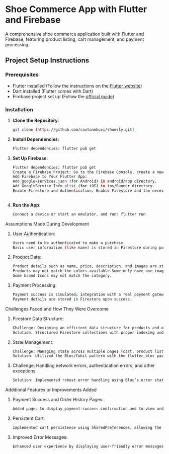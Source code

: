 # Shoe Commerce App with Flutter and Firebase

A comprehensive shoe commerce application built with Flutter and Firebase, featuring product listing, cart management, and payment processing.

## Project Setup Instructions

### Prerequisites

- Flutter installed (Follow the instructions on the [Flutter website](https://flutter.dev/docs/get-started/install))
- Dart installed (Flutter comes with Dart)
- Firebase project set up (Follow the [official guide](https://firebase.flutter.dev/docs/overview))

### Installation
1. **Clone the Repository**:
   ```bash
   git clone (https://github.com/caxtonmbuvi/shoesly.git)
   
2. **Install Dependencies**:
   ```bash
   Flutter dependencies: flutter pub get

3. **Set Up Firebase**:
   ```bash
   Flutter dependencies: flutter pub get
   Create a Firebase Project: Go to the Firebase Console, create a new project.
   Add Firebase to Your Flutter App:
   Add google-services.json (for Android) in android/app directory.
   Add GoogleService-Info.plist (for iOS) in ios/Runner directory.
   Enable Firestore and Authentication: Enable Firestore and the necessary authentication methods (Email/Password, Google, etc.).
  
4. **Run the App**:
   ```bash
   Connect a device or start an emulator, and run: flutter run


Assumptions Made During Development
1. User Authentication:
    ```bash
    Users need to be authenticated to make a purchase.
    Basic user information (like name) is stored in Firestore during purchase.

2. Product Data:
    ```bash
    Product details such as name, price, description, and images are stored in Firestore are not the real prices but place holders.
    Products may not match the colors available.Some only have one image.
    Some brand Icons may not match the category.

3. Payment Processing:
    ```bash
    Payment success is simulated; integration with a real payment gateway can be added later.
    Payment details are stored in Firestore upon success.


Challenges Faced and How They Were Overcome
1. Firestore Data Structure:
    ```bash
    Challenge: Designing an efficient data structure for products and orders information.
    Solution: Structured Firestore collections with proper indexing and references.

2. State Management:
    ```bash
    Challenge: Managing state across multiple pages (cart, product listing, order history).
    Solution: Utilized the Bloc/Cubit pattern with the flutter_bloc package for clean and maintainable state management.

3. Challenge: Handling network errors, authentication errors, and other exceptions.
    ```bash
    Solution: Implemented robust error handling using Bloc’s error state and custom error messages.


Additional Features or Improvements Added
1. Payment Success and Order History Pages:
   ```bash
   Added pages to display payment success confirmation and to view order history.

1. Persistent Cart:
   ```bash
   Implemented cart persistence using SharedPreferences, allowing the cart to be cached locally and restored when the app is reopened.
   
1. Improved Error Messages:
   ```bash
   Enhanced user experience by displaying user-friendly error messages and handling various edge cases.
   
